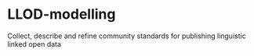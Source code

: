 # LLOD-modelling
Collect, describe and refine community standards for publishing linguistic linked open data
